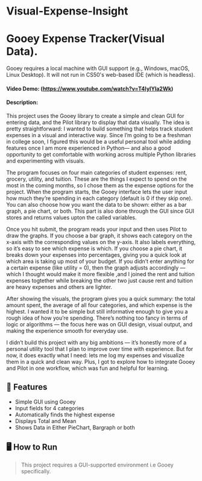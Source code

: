 # Visual-Expense-Insight
# Gooey Expense Tracker(Visual Data).
 Gooey requires a local machine with GUI support (e.g., Windows, macOS, Linux Desktop).
It will not run in CS50's web-based IDE (which is headless).

#### Video Demo: (https://www.youtube.com/watch?v=T4IylYla2Wk)
#### Description:
This project uses the Gooey library to create a simple and clean GUI for entering data, and the Pilot library to display that data visually. The idea is pretty straightforward: I wanted to build something that helps track student expenses in a visual and interactive way. Since I’m going to be a freshman in college soon, I figured this would be a useful personal tool while adding features once I am more experienced in Python— and also a good opportunity to get comfortable with working across multiple Python libraries and experimenting with visuals.

The program focuses on four main categories of student expenses: rent, grocery, utility, and tuition. These are the things I expect to spend on the most in the coming months, so I chose them as the expense options for the project. When the program starts, the Gooey interface lets the user input how much they’re spending in each category (default is 0 if they skip one). You can also choose how you want the data to be shown: either as a bar graph, a pie chart, or both. This part is also done through the GUI since GUI stores and returns values upton the called variables.

Once you hit submit, the program reads your input and then uses Pilot to draw the graphs. If you choose a bar graph, it shows each category on the x-axis with the corresponding values on the y-axis. It also labels everything, so it’s easy to see which expense is which. If you choose a pie chart, it breaks down your expenses into percentages, giving you a quick look at which area is taking up most of your budget. If you didn’t enter anything for a certain expense (like utility = 0), then the graph adjusts accordingly — which I thought would make it more flexible ,and I joined the rent and tuition expenses togtether while breaking the other two just cause rent and tuition are heavy expenses and others are lighter.

After showing the visuals, the program gives you a quick summary: the total amount spent, the average of all four categories, and which expense is the highest. I wanted it to be simple but still informative enough to give you a rough idea of how you’re spending. There’s nothing too fancy in terms of logic or algorithms — the focus here was on GUI design, visual output, and making the experience smooth for everyday use.

I didn’t build this project with any big ambitions — it’s honestly more of a personal utility tool that I plan to improve over time with experience. But for now, it does exactly what I need: lets me log my expenses and visualize them in a quick and clean way. Plus, I got to explore how to integrate Gooey and Pilot in one workflow, which was fun and helpful for learning.


## 🚀 Features

- Simple GUI using Gooey
- Input fields for 4 categories
- Automatically finds the highest expense
- Displays Total and Mean
- Shows Data in Either PieChart, Bargraph or both

## 🖥️ How to Run
>This project requires a GUI-supported environment i.e Gooey specifically.



